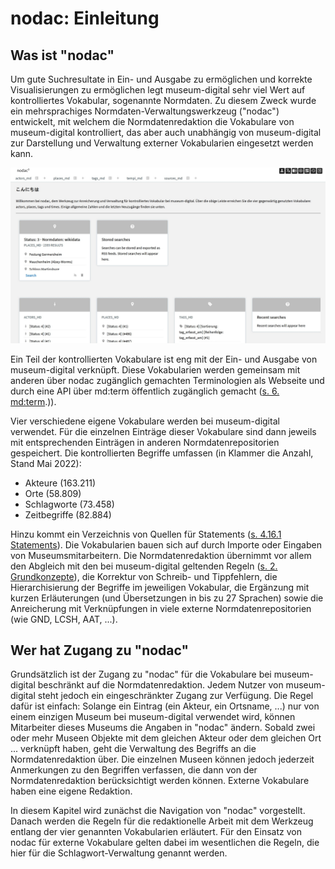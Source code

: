 # nodac: Einleitung

## Was ist "nodac"

Um gute Suchresultate in Ein- und Ausgabe zu ermöglichen und korrekte Visualisierungen zu ermöglichen legt museum-digital sehr viel Wert auf kontrolliertes Vokabular, sogenannte Normdaten. Zu diesem Zweck wurde ein mehrsprachiges Normdaten-Verwaltungswerkzeug ("nodac") entwickelt, mit welchem die Normdatenredaktion die Vokabulare von museum-digital kontrolliert, das aber auch unabhängig von museum-digital zur Darstellung und Verwaltung externer Vokabularien eingesetzt werden kann.

![Startseite von nodac, Stand 08.05.2022](../assets/nodac/nodac_startpate.jpg)

Ein Teil der kontrollierten Vokabulare ist eng mit der Ein- und Ausgabe von museum-digital verknüpft. Diese Vokabularien werden gemeinsam mit anderen über nodac zugänglich gemachten Terminologien als Webseite und durch eine API über md:term öffentlich zugänglich gemacht ([s. 6. md:term](../../src/md-term/README.md).)).

Vier verschiedene eigene Vokabulare werden bei museum-digital verwendet. Für die einzelnen Einträge dieser Vokabulare sind dann jeweils mit entsprechenden Einträgen in anderen Normdatenrepositorien gespeichert. Die kontrollierten Begriffe umfassen (in Klammer die Anzahl, Stand Mai 2022):

- Akteure           (163.211)
- Orte              (58.809)
- Schlagworte       (73.458)
- Zeitbegriffe      (82.884)

Hinzu kommt ein Verzeichnis von Quellen für Statements ([s. 4.16.1 Statements](../../src/musdb/background/statements.md)). Die Vokabularien bauen sich auf durch Importe oder Eingaben von Museumsmitarbeitern. Die Normdatenredaktion übernimmt vor allem den Abgleich mit den bei museum-digital geltenden Regeln ([s. 2. Grundkonzepte](../Grundkonzepte/Konzepte.md)), die Korrektur von Schreib- und Tippfehlern, die Hierarchisierung der Begriffe im jeweiligen Vokabular, die Ergänzung mit kurzen Erläuterungen (und Übersetzungen in bis zu 27 Sprachen) sowie die Anreicherung mit Verknüpfungen in viele externe Normdatenrepositorien (wie GND, LCSH, AAT, ...).

## Wer hat Zugang zu "nodac"

Grundsätzlich ist der Zugang zu "nodac" für die Vokabulare bei museum-digital beschränkt auf die Normdatenredaktion. Jedem Nutzer von museum-digital steht jedoch ein eingeschränkter Zugang zur Verfügung. Die Regel dafür ist einfach: Solange ein Eintrag (ein Akteur, ein Ortsname, ...) nur von einem einzigen Museum bei museum-digital verwendet wird, können Mitarbeiter dieses Museums die Angaben in "nodac" ändern. Sobald zwei oder mehr Museen Objekte mit dem gleichen Akteur oder dem gleichen Ort ... verknüpft haben, geht die Verwaltung des Begriffs an die Normdatenredaktion über. Die einzelnen Museen können jedoch jederzeit Anmerkungen zu den Begriffen verfassen, die dann von der Normdatenredaktion berücksichtigt werden können. Externe Vokabulare haben eine eigene Redaktion. 

In diesem Kapitel wird zunächst die Navigation von "nodac" vorgestellt. Danach werden die Regeln für die redaktionelle Arbeit mit dem Werkzeug entlang der vier genannten Vokabularien erläutert. Für den Einsatz von nodac für externe Vokabulare gelten dabei im wesentlichen die Regeln, die hier für die Schlagwort-Verwaltung genannt werden.